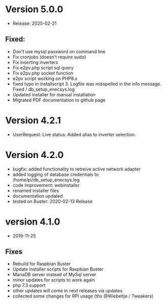 # Version 5.0.0

- Release: 2025-02-21

## Fixed: 

- Don't use mysql password on command line
- Fix cronjobs (doesn't require sudo)
- Fix inserting inverters 
- Fix e2pv.php script sql query
- Fix e2pv.php socket function
- e2pv script working on PHP8.x
- fixed typo in installscript 3. Logfile was misspelled in the info message. Fixed / db_setup_enecsys.log
- Updated installer for manual installation
- Migrated PDF documentation to github page

# Version 4.2.1

- UserRequest: Live status: Added alias to inverter selection.

# Version 4.2.0

- bugfix: added functionality to retreive active network adapter
- added logging of database credentials to /home/pi/db_setup_enecsys.log
- code improvement: webinstaller
- renamed installer files
- documentation updated
- tested on Buster: 2020-02-13 Release

# version 4.1.0

- 2019-11-25

## Fixes

- Rebuild for Raspbian Buster
- Update installer scripts for Raspbian Buster
- MariaDB server instead of MySql server
- minor updates for scripts to work again
- php 7.3 support
- other updates will come in next releases via updates
- collected some changes for RPI usage (thx @Wiebeltje / Tweakers)
